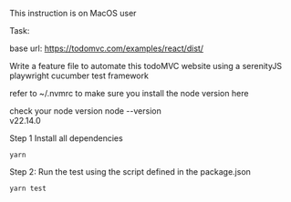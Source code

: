 This instruction is on MacOS user

Task:

base url:  https://todomvc.com/examples/react/dist/

Write a feature file to automate this todoMVC website using a serenityJS playwright cucumber test framework 

refer to ~/.nvmrc to make sure you install the node version here

check your node version
node --version                                                 
v22.14.0

Step 1 Install all dependencies

```
yarn
```

Step 2: Run the test using the script defined in the package.json

```
yarn test
```










